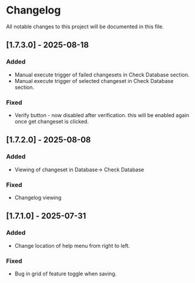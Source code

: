 # Changelog

All notable changes to this project will be documented in this file.

## [1.7.3.0] - 2025-08-18
### Added
- Manual execute trigger of failed changesets in Check Database section.
- Manual execute trigger of selected changeset in Check Database section.

### Fixed
- Verify button - now disabled after verification. this will be enabled again once get changeset is clicked.

## [1.7.2.0] - 2025-08-08
### Added
- Viewing of changeset in Database-> Check Database

### Fixed
- Changelog viewing

## [1.7.1.0] - 2025-07-31
### Added
- Change location of help menu from right to left.

### Fixed
- Bug in grid of feature toggle when saving.
